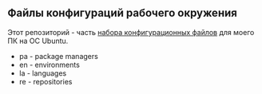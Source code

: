 ## Файлы конфигураций рабочего окружения

Этот репозиторий - часть
[набора конфигурационных файлов](https://github.com/chikh-chikh/re_inst) для моего ПК на ОС Ubuntu.

* pa - package managers 
* en - environments 
* la - languages 
* re - repositories

